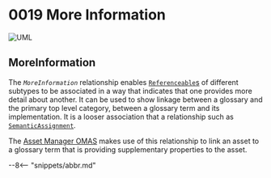 <!-- SPDX-License-Identifier: CC-BY-4.0 -->
<!-- Copyright Contributors to the Egeria project. -->

# 0019 More Information

![UML](0019-More-Information.svg)

## MoreInformation

The *`MoreInformation`* relationship enables [`Referenceable`s](./types/0/0010-Base-Model/#referenceable) of different subtypes to be associated in a way that indicates that one provides more detail about another. It can be used to show linkage between a glossary and the primary top level category, between a glossary term and its implementation. It is a looser association that a relationship such as [`SemanticAssignment`](./types/3/0370-semantic-assignment/#semanticassignment).

The [Asset Manager OMAS](./services/omas/asset-manager/overview) makes use of this relationship to link an asset to a glossary term that is providing supplementary properties to the asset.

--8<-- "snippets/abbr.md"
